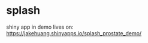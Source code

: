 # splash </br>
shiny app in demo lives on: </br>
https://jakehuang.shinyapps.io/splash_prostate_demo/
